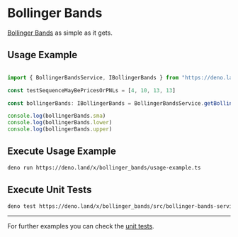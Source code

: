 # Bollinger Bands

[Bollinger Bands](https://www.youtube.com/watch?v=-6cbdJulb7s) as simple as it gets.

## Usage Example
```ts

import { BollingerBandsService, IBollingerBands } from "https://deno.land/x/bollinger_bands/mod.ts"

const testSequenceMayBePricesOrPNLs = [4, 10, 13, 13]

const bollingerBands: IBollingerBands = BollingerBandsService.getBollingerBands(testSequenceMayBePricesOrPNLs)

console.log(bollingerBands.sma)
console.log(bollingerBands.lower)
console.log(bollingerBands.upper) 

```

## Execute Usage Example
```sh
deno run https://deno.land/x/bollinger_bands/usage-example.ts
```



## Execute Unit Tests
```sh
deno test https://deno.land/x/bollinger_bands/src/bollinger-bands-service.spec.ts
```

---
  
For further examples you can check the [unit tests]().



